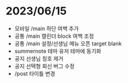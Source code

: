 # 2023/06/15

-   모바일 /main 하단 여백 추가
-   공통 /main 캘린더 block 여백 조정
-   공통 /main 설정/선생님 메뉴 오픈 target blank
-   summernote 테마 유저 테마에 동기화
-   공지 선생님 칭호 제거
-   공지 선택형 회신 버그 수정
-   /post 타이틀 변경
